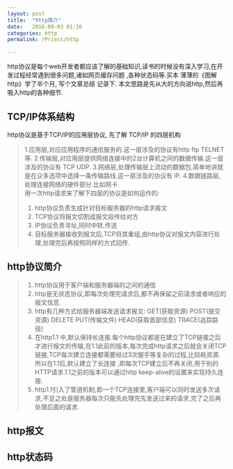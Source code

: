 ```yaml
---
layout: post  
title:  "http简介"  
date:   2016-09-03 01:16  
categories: http  
permalink: /Priest/http 

---
```


http协议是每个web开发者都应该了解的基础知识,读书的时候没有深入学习,在开发过程经常遇到很多问题,诸如网页缓存问题
,各种状态码等.买本 薄薄的《图解http》学了半个月, 写个文章总结 记录下. 本文思路是先从大的方向说http,然后再吸入http的各种细节.


## TCP/IP体系结构   
http协议是基于TCP/IP的应用层协议, 先了解 TCP/IP 的四层机构
 > 1.应用层,对应应用程序的通信服务的.这一层涉及的协议有http ftp TELNET等.
 > 2.传输层,对应用层提供网络连接中的2台计算机之间的数据传输.这一层涉及的协议有 TCP UDP.
 > 3.网络层,处理传输层上流动的数据包,简单地讲就是在众多选项中选择一条传输路线.这一层涉及的协议有 IP.
 > 4.数据链路层,处理连接网络的硬件部分.比如网卡.   
  用一次http请求来了解下四层的协议是如何运作的:
 > 1. http协议负责生成针对目标服务器的http请求报文
 > 2. TCP协议将报文切割成报文段传给对方
 > 3. IP协议负责寻址,同时中转,传送
 > 4. 目标服务器接收到报文后,TCP将其重组,由http协议对报文内容进行处理,处理完后再按照同样的方式回传.

## http协议简介  
 > 1. http协议用于客户端和服务器端的之间的通信
 > 2. http是无状态协议,即每次处理完请求后,都不再保留之前请求或者响应的报文信息.
 > 3. http有几种方式给服务器端发送请求报文: GET(获取资源) POST(提交资源)  DELETE PUT(传输文件) HEAD(获取首部信息) TRACE(追踪路径)
 > 4. 在http1.1 中,默认保持长连接.每个http协议都是在建立了TCP链接之后才进行报文的传输,在1.1此前的版本,每次完成http请求之后就会关闭TCP链接,TCP每次建立连接都需要经过3次握手等复杂的过程,比较耗资源.所以在1.1后,默认建立了长连接
,即每次TCP建立后不再关闭,用于别的HTTP请求.1.1之前的版本可以通过http keep-alive的设置来实现持久连接.
 > 5. http1.1引入了管道机制,即一个TCP连接里,客户端可以同时发送多次请求,不足之处是服务器每次只能先处理完先发送过来的请求,完了之后再处理后面的请求.
  
## http报文

## http状态码